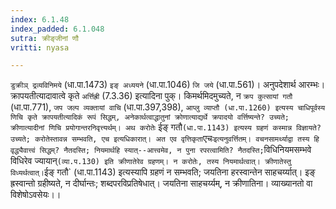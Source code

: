 ```yaml
---
index: 6.1.48
index_padded: 6.1.048
sutra: क्रीङ्जीनां णौ
vritti: nyasa

---
```

`डुक्रीञ् द्रव्यविनिमये` (धा.पा.1473) `इङ् अध्ययने` (धा.पा.1046) `जि जये` (धा.पा.561)। अनुपदेशार्थ आरम्भः। क्रापयतीत्यादावात्वे कृते `अर्त्तिह्री` (7.3.36) इत्यादिना पुक्। किमर्थमिदमुच्यते, न `क्रप कुत्सायां गतौ` (धा.पा.771), `जप जल्प व्यक्तायां वाचि` (धा.पा.397,398), `आप्लु व्याप्तौ (धा.पा.1260) इत्यस्य चाधिपूर्वस्य णिचि कृते क्रापयतीत्यादिकं रूपं सिद्धम्, अनेकार्थत्वाद्धातुनां क्रोणात्याद्यर्थे क्रपादयो वर्त्तिष्यन्ते? उच्यते; क्रीणात्यादीनां णिचि प्रयोगान्तरनिवृत्त्यर्थम्। अथ करोतेः` ईङ् गतौ` (धा.पा.1143) इत्यस्य ग्रहणं कस्मान्न विज्ञायते? उच्यते; करोतेस्तावन्न सम्भवति, एच इत्यधिकारात्। अत एव वृत्तिकृता `एचः` इत्यनुवर्त्तितम्। वचनसामर्थ्याद्वा तस्य हि वृद्ध्यैवात्त्वं सिद्धम्? नैतदस्ति; नियमार्थहि स्यात्--आत्त्वमेव, न पुना रपरत्वामिति? नैतदस्ति; `विधिनियमसम्भवे विधिरेव ज्यायान्` (व्या.प.130) इति क्रीणातेरेव ग्रहणम्। न करोतेः, तस्य नियमार्थत्वात्। क्रीणातेस्तु विध्यर्थत्वात्। `ईङ् गतौ` (धा.पा.1143) इत्यस्यापि ग्रहणं न सम्भवति; जयतिना हरस्वान्तेन साहचर्य्यात्। इङ् ह्रस्वान्तो ग्रहीष्यते, न दीर्घान्तः; शब्दपरविप्रतिषेधात्। जयतिना साहचर्य्यम्, न क्रीणातिना। व्याख्यानतो वा विशेषोऽवसेयः।।